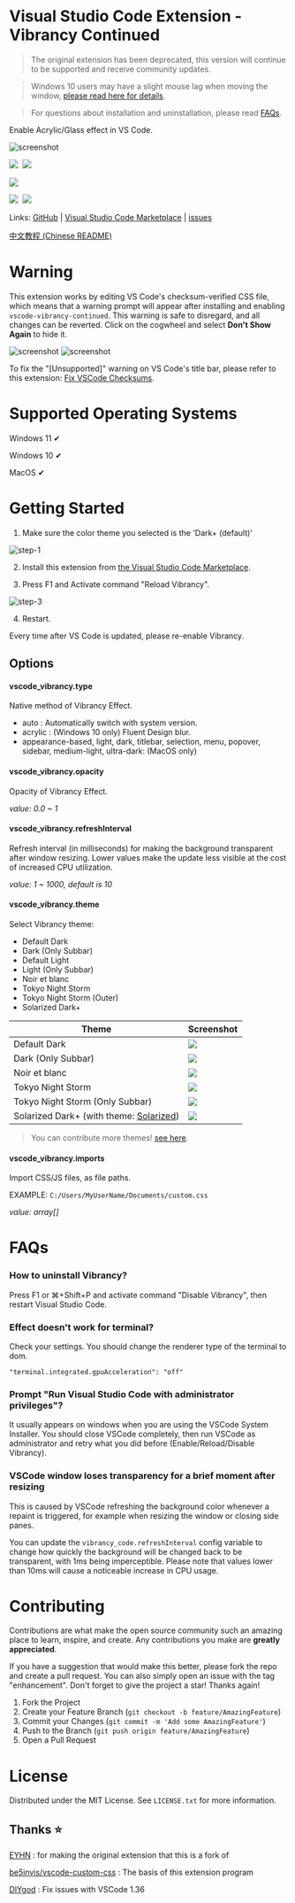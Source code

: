 # Visual Studio Code Extension - Vibrancy Continued

> The original extension has been deprecated, this version will continue to be supported and receive community updates.

> Windows 10 users may have a slight mouse lag when moving the window, [please read here for details](https://github.com/EYHN/vscode-vibrancy/discussions/80).

> For questions about installation and uninstallation, please read [FAQs](#FAQs).

Enable Acrylic/Glass effect in VS Code.

![screenshot](./screenshot.png)

[![](https://vsmarketplacebadge.apphb.com/version/illixion.vscode-vibrancy-continued.svg)](https://marketplace.visualstudio.com/items?itemName=illixion.vscode-vibrancy-continued)&nbsp;
[![](https://img.shields.io/visual-studio-marketplace/stars/illixion.vscode-vibrancy-continued.svg)](https://marketplace.visualstudio.com/items?itemName=illixion.vscode-vibrancy-continued)

![](https://img.shields.io/badge/Vistual%20Studio%20Code%20v1.70.2-Tested%20%E2%9C%94%EF%B8%8F-brightgreen?logo=Visual-Studio-Code&logoColor=ffffff)

[![](https://img.shields.io/github/stars/illixion/vscode-vibrancy-continued.svg?style=social)](https://github.com/illixion/vscode-vibrancy-continued)&nbsp;
[![](https://img.shields.io/github/watchers/illixion/vscode-vibrancy-continued.svg?style=social)](https://github.com/illixion/vscode-vibrancy-continued)

Links: [GitHub](https://github.com/illixion/vscode-vibrancy-continued) | [Visual Studio Code Marketplace](https://marketplace.visualstudio.com/items?itemName=illixion.vscode-vibrancy-continued) | [issues](https://github.com/illixion/vscode-vibrancy-continued/issues)

[中文教程 (Chinese README)](https://eyhn.in/vscode-vibrancy/)

# Warning

This extension works by editing VS Code's checksum-verified CSS file, which means that a warning prompt will appear after installing and enabling `vscode-vibrancy-continued`. This warning is safe to disregard, and all changes can be reverted. Click on the cogwheel and select **Don't Show Again** to hide it.

![screenshot](./warn.png)
![screenshot](./warnfix.png)

To fix the "[Unsupported]" warning on VS Code's title bar, please refer to this extension: [Fix VSCode Checksums](https://marketplace.visualstudio.com/items?itemName=lehni.vscode-fix-checksums).

# Supported Operating Systems

Windows 11 ✔

Windows 10 ✔

MacOS ✔

# Getting Started

1. Make sure the color theme you selected is the 'Dark+ (default)'

![step-1](./step-1.png)

2. Install this extension from [the Visual Studio Code Marketplace](https://marketplace.visualstudio.com/items?itemName=illixion.vscode-vibrancy-continued).

3. Press F1 and Activate command "Reload Vibrancy".

![step-3](./step-3.png)

4. Restart.

Every time after VS Code is updated, please re-enable Vibrancy.

## Options

#### vscode_vibrancy.type

Native method of Vibrancy Effect.

* auto : Automatically switch with system version.
* acrylic : (Windows 10 only) Fluent Design blur.
* appearance-based, light, dark, titlebar, selection, menu, popover, sidebar, medium-light, ultra-dark: (MacOS only)

#### vscode_vibrancy.opacity

Opacity of Vibrancy Effect.

*value: 0.0 ~ 1*

#### vscode_vibrancy.refreshInterval

Refresh interval (in milliseconds) for making the background transparent after window resizing. Lower values make the update less visible at the cost of increased CPU utilization.

*value: 1 ~ 1000, default is 10*

#### vscode_vibrancy.theme

Select Vibrancy theme:

* Default Dark
* Dark (Only Subbar)
* Default Light
* Light (Only Subbar)
* Noir et blanc
* Tokyo Night Storm
* Tokyo Night Storm (Outer)
* Solarized Dark+

| Theme | Screenshot |
| ---- | ---- |
| Default Dark | ![](./theme-default.jpg) |
| Dark (Only Subbar) | ![](./theme-default.jpg) |
| Noir et blanc | ![](./theme-noir-et-blanc.jpg) |
| Tokyo Night Storm | ![](./theme-tokyo-night-storm.png) |
| Tokyo Night Storm (Only Subbar) | ![](./theme-tokyo-night-storm-outer.png) |
| Solarized Dark+ (with theme: [Solarized](https://marketplace.visualstudio.com/items?itemName=ryanolsonx.solarized)) | ![](./theme-solarized-dark%2B.png)

> You can contribute more themes! [see here](https://github.com/illixion/vscode-vibrancy-continued/tree/master/themes).

#### vscode_vibrancy.imports

Import CSS/JS files, as file paths.

EXAMPLE: `C:/Users/MyUserName/Documents/custom.css`

*value: array[]*

# FAQs

### How to uninstall Vibrancy?

Press F1 or ⌘+Shift+P and activate command "Disable Vibrancy", then restart Visual Studio Code.

### Effect doesn't work for terminal?

Check your settings. You should change the renderer type of the terminal to dom.

`"terminal.integrated.gpuAcceleration": "off"`

### Prompt "Run Visual Studio Code with administrator privileges"?

It usually appears on windows when you are using the VSCode System Installer. You should close VSCode completely, then run VSCode as administrator and retry what you did before (Enable/Reload/Disable Vibrancy).

### VSCode window loses transparency for a brief moment after resizing

This is caused by VSCode refreshing the background color whenever a repaint is triggered, for example when resizing the window or closing side panes.

You can update the `vibrancy_code.refreshInterval` config variable to change how quickly the background will be changed back to be transparent, with 1ms being imperceptible. Please note that values lower than 10ms will cause a noticeable increase in CPU usage.

# Contributing

Contributions are what make the open source community such an amazing place to learn, inspire, and create. Any contributions you make are **greatly appreciated**.

If you have a suggestion that would make this better, please fork the repo and create a pull request. You can also simply open an issue with the tag "enhancement".
Don't forget to give the project a star! Thanks again!

1. Fork the Project
2. Create your Feature Branch (`git checkout -b feature/AmazingFeature`)
3. Commit your Changes (`git commit -m 'Add some AmazingFeature'`)
4. Push to the Branch (`git push origin feature/AmazingFeature`)
5. Open a Pull Request

# License

Distributed under the MIT License. See `LICENSE.txt` for more information.

## Thanks ⭐

[EYHN](https://github.com/EYHN) : for making the original extension that this is a fork of

[be5invis/vscode-custom-css](https://github.com/be5invis/vscode-custom-css) : The basis of this extension program

[DIYgod](https://github.com/microsoft/vscode/issues/32257#issuecomment-509936623) : Fix issues with VSCode 1.36
